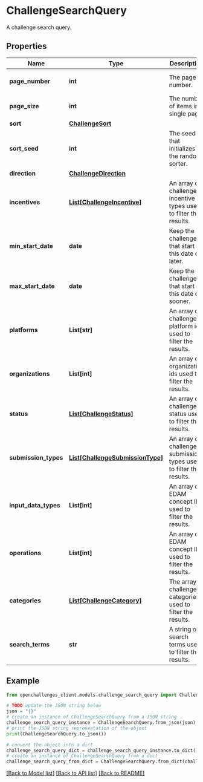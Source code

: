 # ChallengeSearchQuery

A challenge search query.

## Properties

Name | Type | Description | Notes
------------ | ------------- | ------------- | -------------
**page_number** | **int** | The page number. | [optional] [default to 0]
**page_size** | **int** | The number of items in a single page. | [optional] [default to 100]
**sort** | [**ChallengeSort**](ChallengeSort.md) |  | [optional] 
**sort_seed** | **int** | The seed that initializes the random sorter. | [optional] 
**direction** | [**ChallengeDirection**](ChallengeDirection.md) |  | [optional] 
**incentives** | [**List[ChallengeIncentive]**](ChallengeIncentive.md) | An array of challenge incentive types used to filter the results. | [optional] 
**min_start_date** | **date** | Keep the challenges that start at this date or later. | [optional] 
**max_start_date** | **date** | Keep the challenges that start at this date or sooner. | [optional] 
**platforms** | **List[str]** | An array of challenge platform ids used to filter the results. | [optional] 
**organizations** | **List[int]** | An array of organization ids used to filter the results. | [optional] 
**status** | [**List[ChallengeStatus]**](ChallengeStatus.md) | An array of challenge status used to filter the results. | [optional] 
**submission_types** | [**List[ChallengeSubmissionType]**](ChallengeSubmissionType.md) | An array of challenge submission types used to filter the results. | [optional] 
**input_data_types** | **List[int]** | An array of EDAM concept ID used to filter the results. | [optional] 
**operations** | **List[int]** | An array of EDAM concept ID used to filter the results. | [optional] 
**categories** | [**List[ChallengeCategory]**](ChallengeCategory.md) | The array of challenge categories used to filter the results. | [optional] 
**search_terms** | **str** | A string of search terms used to filter the results. | [optional] 

## Example

```python
from openchallenges_client.models.challenge_search_query import ChallengeSearchQuery

# TODO update the JSON string below
json = "{}"
# create an instance of ChallengeSearchQuery from a JSON string
challenge_search_query_instance = ChallengeSearchQuery.from_json(json)
# print the JSON string representation of the object
print(ChallengeSearchQuery.to_json())

# convert the object into a dict
challenge_search_query_dict = challenge_search_query_instance.to_dict()
# create an instance of ChallengeSearchQuery from a dict
challenge_search_query_from_dict = ChallengeSearchQuery.from_dict(challenge_search_query_dict)
```
[[Back to Model list]](../README.md#documentation-for-models) [[Back to API list]](../README.md#documentation-for-api-endpoints) [[Back to README]](../README.md)


